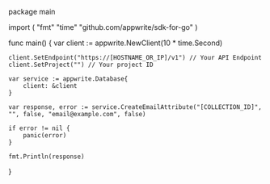 package main

import (
    "fmt"
    "time"
    "github.com/appwrite/sdk-for-go"
)

func main() {
    var client := appwrite.NewClient(10 * time.Second)

    client.SetEndpoint("https://[HOSTNAME_OR_IP]/v1") // Your API Endpoint
    client.SetProject("") // Your project ID

    var service := appwrite.Database{
        client: &client
    }

    var response, error := service.CreateEmailAttribute("[COLLECTION_ID]", "", false, "email@example.com", false)

    if error != nil {
        panic(error)
    }

    fmt.Println(response)
}
